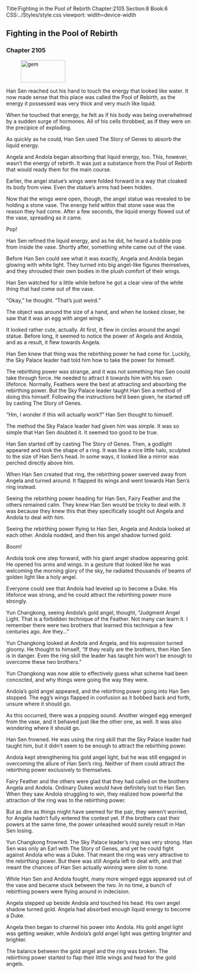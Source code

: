 Title:Fighting in the Pool of Rebirth 
Chapter:2105 
Section:8 
Book:6 
CSS:../Styles/style.css 
viewport: width=device-width
  
## Fighting in the Pool of Rebirth
### Chapter 2105
  
<figure>
	<img src="../Images/gem.gif" alt="gem" id="gem" width="120" height="60" />
</figure>
  

  
Han Sen reached out his hand to touch the energy that looked like water. It now made sense that this place was called the Pool of Rebirth, as the energy it possessed was very thick and very much like liquid.

When he touched that energy, he felt as if his body was being overwhelmed by a sudden surge of hormones. All of his cells throbbed, as if they were on the precipice of exploding.

As quickly as he could, Han Sen used The Story of Genes to absorb the liquid energy.

Angela and Andola began absorbing that liquid energy, too. This, however, wasn’t the energy of rebirth. It was just a substance from the Pool of Rebirth that would ready them for the main course.

Earlier, the angel statue’s wings were folded forward in a way that cloaked its body from view. Even the statue’s arms had been hidden.

Now that the wings were open, though, the angel statue was revealed to be holding a stone vase. The energy held within that stone vase was the reason they had come. After a few seconds, the liquid energy flowed out of the vase, spreading as it came.

Pop!

Han Sen refined the liquid energy, and as he did, he heard a bubble pop from inside the vase. Shortly after, something white came out of the vase.

Before Han Sen could see what it was exactly, Angela and Andola began glowing with white light. They turned into big angel-like figures themselves, and they shrouded their own bodies in the plush comfort of their wings.

Han Sen watched for a little while before he got a clear view of the white thing that had come out of the vase.

“Okay,” he thought. “That’s just weird.”

The object was around the size of a hand, and when he looked closer, he saw that it was an egg with angel wings.

It looked rather cute, actually. At first, it flew in circles around the angel statue. Before long, it seemed to notice the power of Angela and Andola, and as a result, it flew towards Angela.

Han Sen knew that thing was the rebirthing power he had come for. Luckily, the Sky Palace leader had told him how to take the power for himself.

The rebirthing power was strange, and it was not something Han Sen could take through force. He needed to attract it towards him with his own lifeforce. Normally, Feathers were the best at attracting and absorbing the rebirthing power. But the Sky Palace leader taught Han Sen a method of doing this himself. Following the instructions he’d been given, he started off by casting The Story of Genes.

“Hm, I wonder if this will actually work?” Han Sen thought to himself.

The method the Sky Palace leader had given him was simple. It was so simple that Han Sen doubted it. It seemed too good to be true.

Han Sen started off by casting The Story of Genes. Then, a godlight appeared and took the shape of a ring. It was like a nice little halo, sculpted to the size of Han Sen’s head. In some ways, it looked like a mirror was perched directly above him.

When Han Sen created that ring, the rebirthing power swerved away from Angela and turned around. It flapped its wings and went towards Han Sen’s ring instead.

Seeing the rebirthing power heading for Han Sen, Fairy Feather and the others remained calm. They knew Han Sen would be tricky to deal with. It was because they knew this that they specifically sought out Angela and Andola to deal with him.

Seeing the rebirthing power flying to Han Sen, Angela and Andola looked at each other. Andola nodded, and then his angel shadow turned gold.

Boom!

Andola took one step forward, with his giant angel shadow appearing gold. He opened his arms and wings. In a gesture that looked like he was welcoming the morning glory of the sky, he radiated thousands of beams of golden light like a holy angel.

Everyone could see that Andola had leveled up to become a Duke. His lifeforce was strong, and he could attract the rebirthing power more strongly.

Yun Changkong, seeing Andola’s gold angel, thought, “Judgment Angel Light. That is a forbidden technique of the Feather. Not many can learn it. I remember there were two brothers that learned this technique a few centuries ago. Are they…”

Yun Changkong looked at Andola and Angela, and his expression turned gloomy. He thought to himself, “If they really are the brothers, then Han Sen is in danger. Even the ring skill the leader has taught him won’t be enough to overcome these two brothers.”

Yun Changkong was now able to effectively guess what scheme had been concocted, and why things were going the way they were.

Andola’s gold angel appeared, and the rebirthing power going into Han Sen stopped. The egg’s wings flapped in confusion as it bobbed back and forth, unsure where it should go.

As this occurred, there was a popping sound. Another winged egg emerged from the vase, and it behaved just like the other one, as well. It was also wondering where it should go.

Han Sen frowned. He was using the ring skill that the Sky Palace leader had taught him, but it didn’t seem to be enough to attract the rebirthing power.

Andola kept strengthening his gold angel light, but he was still engaged in overcoming the allure of Han Sen’s ring. Neither of them could attract the rebirthing power exclusively to themselves.

Fairy Feather and the others were glad that they had called on the brothers Angela and Andola. Ordinary Dukes would have definitely lost to Han Sen. When they saw Andola struggling to win, they realized how powerful the attraction of the ring was to the rebirthing power.

But as dire as things might have seemed for the pair, they weren’t worried, for Angela hadn’t fully entered the contest yet. If the brothers cast their powers at the same time, the power unleashed would surely result in Han Sen losing.

Yun Changkong frowned. The Sky Palace leader’s ring was very strong. Han Sen was only an Earl with The Story of Genes, and yet he could fight against Andola who was a Duke. That meant the ring was very attractive to the rebirthing power. But there was still Angela left to deal with, and that meant the chances of Han Sen actually winning were slim to none.

While Han Sen and Andola fought, many more winged eggs appeared out of the vase and became stuck between the two. In no time, a bunch of rebirthing powers were flying around in indecision.

Angela stepped up beside Andola and touched his head. His own angel shadow turned gold. Angela had absorbed enough liquid energy to become a Duke.

Angela then began to channel his power into Andola. His gold angel light was getting weaker, while Andola’s gold angel light was getting brighter and brighter.

The balance between the gold angel and the ring was broken. The rebirthing power started to flap their little wings and head for the gold angels.